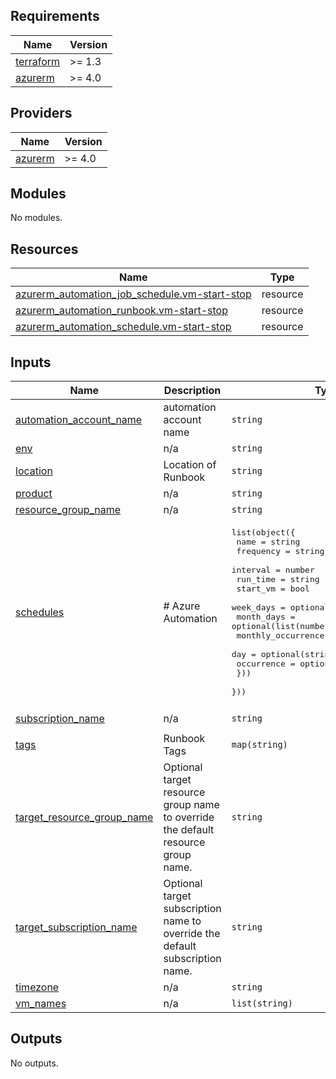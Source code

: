 <!-- BEGIN_TF_DOCS -->
## Requirements

| Name | Version |
|------|---------|
| <a name="requirement_terraform"></a> [terraform](#requirement\_terraform) | >= 1.3 |
| <a name="requirement_azurerm"></a> [azurerm](#requirement\_azurerm) | >= 4.0 |

## Providers

| Name | Version |
|------|---------|
| <a name="provider_azurerm"></a> [azurerm](#provider\_azurerm) | >= 4.0 |

## Modules

No modules.

## Resources

| Name | Type |
|------|------|
| [azurerm_automation_job_schedule.vm-start-stop](https://registry.terraform.io/providers/hashicorp/azurerm/latest/docs/resources/automation_job_schedule) | resource |
| [azurerm_automation_runbook.vm-start-stop](https://registry.terraform.io/providers/hashicorp/azurerm/latest/docs/resources/automation_runbook) | resource |
| [azurerm_automation_schedule.vm-start-stop](https://registry.terraform.io/providers/hashicorp/azurerm/latest/docs/resources/automation_schedule) | resource |

## Inputs

| Name | Description | Type | Default | Required |
|------|-------------|------|---------|:--------:|
| <a name="input_automation_account_name"></a> [automation\_account\_name](#input\_automation\_account\_name) | automation account name | `string` | n/a | yes |
| <a name="input_env"></a> [env](#input\_env) | n/a | `string` | n/a | yes |
| <a name="input_location"></a> [location](#input\_location) | Location of Runbook | `string` | `"uksouth"` | no |
| <a name="input_product"></a> [product](#input\_product) | n/a | `string` | n/a | yes |
| <a name="input_resource_group_name"></a> [resource\_group\_name](#input\_resource\_group\_name) | n/a | `string` | n/a | yes |
| <a name="input_schedules"></a> [schedules](#input\_schedules) | # Azure Automation | <pre>list(object({<br/>    name       = string<br/>    frequency  = string<br/>    interval   = number<br/>    run_time   = string<br/>    start_vm   = bool<br/>    week_days  = optional(list(string))<br/>    month_days = optional(list(number))<br/>    monthly_occurrence = optional(object({<br/>      day        = optional(string)<br/>      occurrence = optional(number)<br/>    }))<br/>  }))</pre> | `[]` | no |
| <a name="input_subscription_name"></a> [subscription\_name](#input\_subscription\_name) | n/a | `string` | `"Subscription name to target"` | no |
| <a name="input_tags"></a> [tags](#input\_tags) | Runbook Tags | `map(string)` | n/a | yes |
| <a name="input_target_resource_group_name"></a> [target\_resource\_group\_name](#input\_target\_resource\_group\_name) | Optional target resource group name to override the default resource group name. | `string` | `null` | no |
| <a name="input_target_subscription_name"></a> [target\_subscription\_name](#input\_target\_subscription\_name) | Optional target subscription name to override the default subscription name. | `string` | `null` | no |
| <a name="input_timezone"></a> [timezone](#input\_timezone) | n/a | `string` | `"Europe/London"` | no |
| <a name="input_vm_names"></a> [vm\_names](#input\_vm\_names) | n/a | `list(string)` | `[]` | no |

## Outputs

No outputs.
<!-- END_TF_DOCS -->